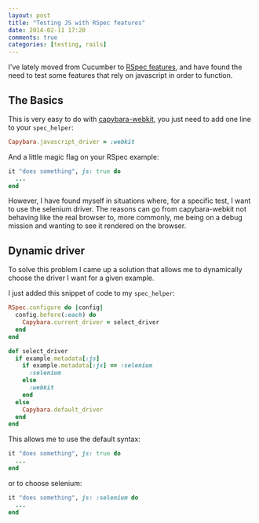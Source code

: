 ```yaml
---
layout: post
title: "Testing JS with RSpec features"
date: 2014-02-11 17:20
comments: true
categories: [testing, rails]
---
```


I've lately moved from Cucumber to [RSpec features](http://robots.thoughtbot.com/rspec-integration-tests-with-capybara),
and have found the need to test some features that rely on javascript in order to function.

## The Basics

This is very easy to do with [capybara-webkit](https://github.com/thoughtbot/capybara-webkit), you just need to add one line to your `spec_helper`:

``` ruby
Capybara.javascript_driver = :webkit
```

And a little magic flag on your RSpec example:

``` ruby
it "does something", js: true do
  ...
end
```

However, I have found myself in situations where, for a specific test, I want to
use the selenium driver. The reasons can go from capybara-webkit not behaving
like the real browser to, more commonly, me being on a debug mission and wanting
to see it rendered on the browser.

## Dynamic driver

To solve this problem I came up a solution that allows me to dynamically choose
the driver I want for a given example.

I just added this snippet of code to my `spec_helper`:

``` ruby
RSpec.configure do |config|
  config.before(:each) do
    Capybara.current_driver = select_driver
  end
end

def select_driver
  if example.metadata[:js]
    if example.metadata[:js] == :selenium
      :selenium
    else
      :webkit
    end
  else
    Capybara.default_driver
  end
end
```

This allows me to use the default syntax:

``` ruby
it "does something", js: true do
  ...
end
```

or to choose selenium:

``` ruby
it "does something", js: :selenium do
  ...
end
```
